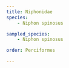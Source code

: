 ```yaml
---
title: Niphonidae
species:
    - Niphon spinosus

sampled_species:
    - Niphon spinosus

order: Perciformes

---
```

